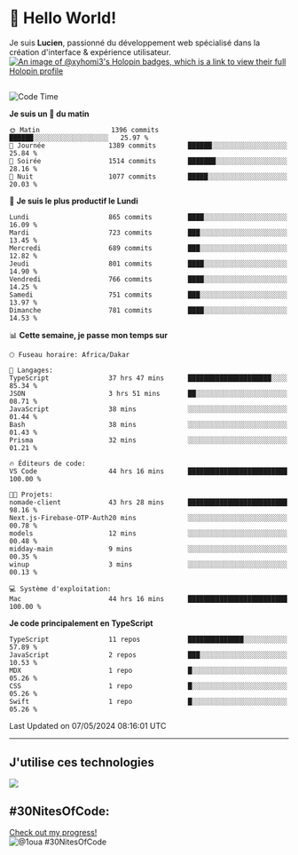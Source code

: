 # 👋 Hello World!

Je suis **Lucien**, passionné du développement web spécialisé dans la création d'interface & expérience utilisateur.
[![An image of @xyhomi3's Holopin badges, which is a link to view their full Holopin profile](https://holopin.me/xyhomi3)](https://holopin.io/@xyhomi3)

##

<!--START_SECTION:waka-->
![Code Time](http://img.shields.io/badge/Code%20Time-1%2C139%20hrs%2048%20mins-blue)

**Je suis un 🐤 du matin** 

```text
🌞 Matin                  1396 commits        ██████░░░░░░░░░░░░░░░░░░░   25.97 % 
🌆 Journée                1389 commits        ██████░░░░░░░░░░░░░░░░░░░   25.84 % 
🌃 Soirée                 1514 commits        ███████░░░░░░░░░░░░░░░░░░   28.16 % 
🌙 Nuit                   1077 commits        █████░░░░░░░░░░░░░░░░░░░░   20.03 % 
```
📅 **Je suis le plus productif le Lundi** 

```text
Lundi                    865 commits         ████░░░░░░░░░░░░░░░░░░░░░   16.09 % 
Mardi                    723 commits         ███░░░░░░░░░░░░░░░░░░░░░░   13.45 % 
Mercredi                 689 commits         ███░░░░░░░░░░░░░░░░░░░░░░   12.82 % 
Jeudi                    801 commits         ████░░░░░░░░░░░░░░░░░░░░░   14.90 % 
Vendredi                 766 commits         ████░░░░░░░░░░░░░░░░░░░░░   14.25 % 
Samedi                   751 commits         ███░░░░░░░░░░░░░░░░░░░░░░   13.97 % 
Dimanche                 781 commits         ████░░░░░░░░░░░░░░░░░░░░░   14.53 % 
```


📊 **Cette semaine, je passe mon temps sur** 

```text
🕑︎ Fuseau horaire: Africa/Dakar

💬 Langages: 
TypeScript               37 hrs 47 mins      █████████████████████░░░░   85.34 % 
JSON                     3 hrs 51 mins       ██░░░░░░░░░░░░░░░░░░░░░░░   08.71 % 
JavaScript               38 mins             ░░░░░░░░░░░░░░░░░░░░░░░░░   01.44 % 
Bash                     38 mins             ░░░░░░░░░░░░░░░░░░░░░░░░░   01.43 % 
Prisma                   32 mins             ░░░░░░░░░░░░░░░░░░░░░░░░░   01.21 % 

🔥 Éditeurs de code: 
VS Code                  44 hrs 16 mins      █████████████████████████   100.00 % 

🐱‍💻 Projets: 
nomade-client            43 hrs 28 mins      █████████████████████████   98.16 % 
Next.js-Firebase-OTP-Auth20 mins             ░░░░░░░░░░░░░░░░░░░░░░░░░   00.78 % 
models                   12 mins             ░░░░░░░░░░░░░░░░░░░░░░░░░   00.48 % 
midday-main              9 mins              ░░░░░░░░░░░░░░░░░░░░░░░░░   00.35 % 
winup                    3 mins              ░░░░░░░░░░░░░░░░░░░░░░░░░   00.13 % 

💻 Système d'exploitation: 
Mac                      44 hrs 16 mins      █████████████████████████   100.00 % 
```

**Je code principalement en TypeScript** 

```text
TypeScript               11 repos            ██████████████░░░░░░░░░░░   57.89 % 
JavaScript               2 repos             ███░░░░░░░░░░░░░░░░░░░░░░   10.53 % 
MDX                      1 repo              █░░░░░░░░░░░░░░░░░░░░░░░░   05.26 % 
CSS                      1 repo              █░░░░░░░░░░░░░░░░░░░░░░░░   05.26 % 
Swift                    1 repo              █░░░░░░░░░░░░░░░░░░░░░░░░   05.26 % 
```




 Last Updated on 07/05/2024 08:16:01 UTC
<!--END_SECTION:waka-->
---

## J'utilise ces technologies

<p align="left">
  <a href="https://skillicons.dev">
    <img src="https://skillicons.dev/icons?i=ts,js,md,scss,tailwind,react,redux,docker,express,astro,vite,nextjs,vercel,figma,ableton" />
  </a>
</p>

## #30NitesOfCode:
  [Check out my progress!](https://www.codedex.io/@1oua/30-nites-of-code)  
  ![@1oua #30NitesOfCode](https://www.codedex.io/api/petStatus?user=1oua)
